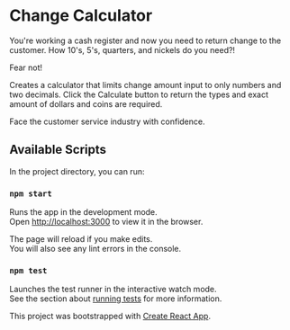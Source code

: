 # Change Calculator
You're working a cash register and now you need to return change to the customer.
How 10's, 5's, quarters, and nickels do you need?!

Fear not!

Creates a calculator that limits change amount input to only numbers and two decimals.  Click the Calculate button to return the types and exact amount of dollars and coins are required.

Face the customer service industry with confidence.


## Available Scripts

In the project directory, you can run:

### `npm start`

Runs the app in the development mode.\
Open [http://localhost:3000](http://localhost:3000) to view it in the browser.

The page will reload if you make edits.\
You will also see any lint errors in the console.

### `npm test`

Launches the test runner in the interactive watch mode.\
See the section about [running tests](https://facebook.github.io/create-react-app/docs/running-tests) for more information.

This project was bootstrapped with [Create React App](https://github.com/facebook/create-react-app).

